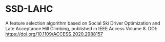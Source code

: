 # SSD-LAHC
A feature selection algorithm based on Social Ski Driver Optimization and Late Acceptance Hill Climbing, published in IEEE Access Volume 8.
DOI: https://doi.org/10.1109/ACCESS.2020.2988157
